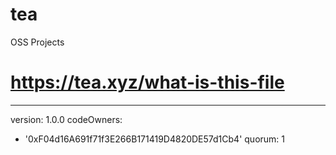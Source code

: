 # tea
OSS Projects


# https://tea.xyz/what-is-this-file
---
version: 1.0.0
codeOwners:
  - '0xF04d16A691f71f3E266B171419D4820DE57d1Cb4'
quorum: 1
